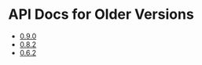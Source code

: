 # API Docs for Older Versions

- [0.9.0](https://clojure.github.io/test.check/0.9.0)
- [0.8.2](https://clojure.github.io/test.check/0.8.2)
- [0.6.2](https://clojure.github.io/test.check/0.6.2)

